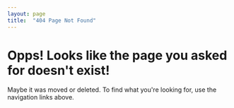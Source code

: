 ```yaml
---
layout: page
title:  "404 Page Not Found"
---
```

# Opps! Looks like the page you asked for doesn't exist!

Maybe it was moved or deleted. To find what you're looking for, use the navigation links above.
